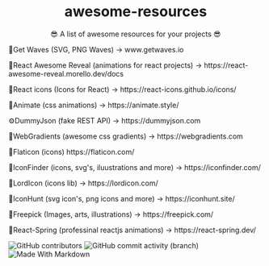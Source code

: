 <div align="center"><h1>awesome-resources</h1></div>
<div align="center"><p>😎 A list of awesome resources for your projects 😎<p></div>
<div>
<p>🌊Get Waves (SVG, PNG Waves) -> www.getwaves.io</p>
<p>🎉React Awesome Reveal (animations for react projects) -> https://react-awesome-reveal.morello.dev/docs</p>
<p>🎨React icons (Icons for React) -> https://react-icons.github.io/icons/</p>
<p>🌌Animate (css animations) -> https://animate.style/</p>
<p>⚙DummyJson (fake REST API) -> https://dummyjson.com</p>
<p>🎨WebGradients (awesome css gradients) -> https://webgradients.com</p>
<p>🎨Flaticon (icons) https://flaticon.com/</p>
<p>🎨IconFinder (icons, svg's, iluustrations and more) -> https://iconfinder.com/</p>
<p>🎨LordIcon (icons lib) -> https://lordicon.com/</p>
<p>🎨IconHunt (svg icon's, png icons and more) -> https://iconhunt.site/</p>
<p>📸Freepick (Images, arts, illustrations) -> https://freepick.com/</p>
<p>🌌React-Spring (professinal reactjs animations) -> https://react-spring.dev/</p>
</div>

![GitHub contributors](https://img.shields.io/github/contributors/DevDario/awesome-resources)
![GitHub commit activity (branch)](https://img.shields.io/github/commit-activity/t/DevDario/awesome-resources)
![Made With Markdown](https://img.shields.io/badge/Made%20with-Markdown-1f425f.svg)

